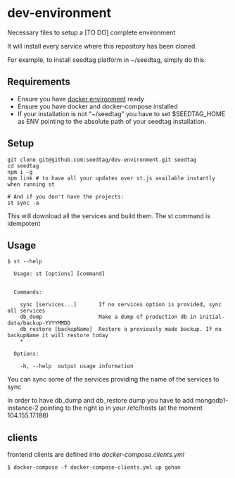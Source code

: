 # dev-environment
Necessary files to setup a [TO DO] complete environment

It will install every service where this repository has been cloned.

For example, to install seedtag platform in ~/seedtag, simply do this:

## Requirements
* Ensure you have [docker environment](https://github.com/seedtag/docker-images) ready
* Ensure you have docker and docker-compose installed
* If your installation is not "~/seedtag" you have to set $SEEDTAG_HOME as ENV pointing to the absolute path of your seedtag installation.

## Setup
```
git clone git@github.com:seedtag/dev-environment.git seedtag
cd seedtag
npm i -g
npm link # to have all your updates over st.js available instantly when running st

# And if you don't have the projects:
st sync -a
```

This will download all the services and build them. The st command is idempotent

## Usage
```
$ st --help

  Usage: st [options] [command]


  Commands:

    sync [services...]       If no services option is provided, sync all services
    db_dump                  Make a dump of production db in initial-data/backup-YYYYMMDD
    db_restore [backupName]  Restore a previously made backup. If no backupName it will restore today
    *

  Options:

    -h, --help  output usage information
```

You can sync some of the services providing the name of the services to sync

In order to have db_dump and db_restore dump you have to add mongodb1-instance-2 pointing to the right ip in your /etc/hosts (at the moment 104.155.17.188)

## clients
frontend clients are defined into *docker-compose.clients.yml*

`
$ docker-compose -f docker-compose-clients.yml up gohan
`
